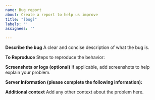 ```yaml
---
name: Bug report
about: Create a report to help us improve
title: "[bug]"
labels: ''
assignees: ''

---
```


**Describe the bug**
A clear and concise description of what the bug is.

**To Reproduce**
Steps to reproduce the behavior:

**Screenshots or logs (optional)**
If applicable, add screenshots to help explain your problem.

**Server Information (please complete the following information):**

**Additional context**
Add any other context about the problem here.
